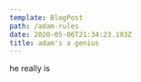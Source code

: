 ```yaml
---
template: BlogPost
path: /adam-rules
date: 2020-05-06T21:34:23.193Z
title: adam's a genius
---
```

he really is
